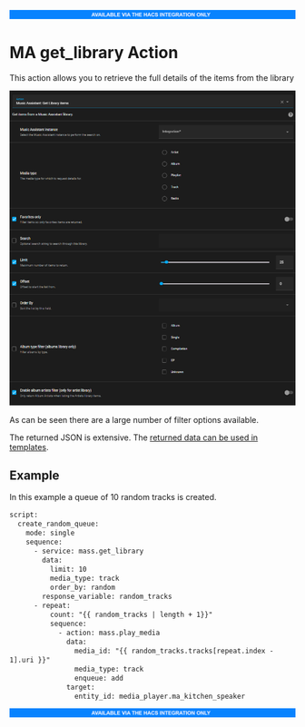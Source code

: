 ![HACS only](../assets/HACS-only.png)

# MA get_library Action

This action allows you to retrieve the full details of the items from the library

![image](../assets/screenshots/service-call/get_library.png)

As can be seen there are a large number of filter options available.

The returned JSON is extensive. The [returned data can be used in templates](https://www.home-assistant.io/docs/scripts/perform-actions#use-templates-to-handle-response-data).

## Example

In this example a queue of 10 random tracks is created.

```
script:
  create_random_queue:
    mode: single
    sequence:
      - service: mass.get_library
        data:
          limit: 10
          media_type: track
          order_by: random
        response_variable: random_tracks
      - repeat:
          count: "{{ random_tracks | length + 1}}"
          sequence:
            - action: mass.play_media
              data:
                media_id: "{{ random_tracks.tracks[repeat.index - 1].uri }}"
                media_type: track
                enqueue: add
              target:
                entity_id: media_player.ma_kitchen_speaker
```
![HACS only](../assets/HACS-only.png)

